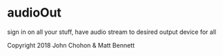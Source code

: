 # audioOut
sign in on all your stuff, have audio stream to desired output device for all

Copyright 2018 John Chohon & Matt Bennett
